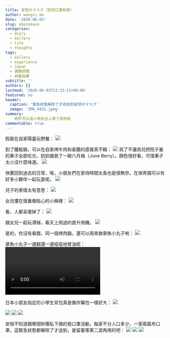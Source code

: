 ```yaml
---
title: 安倍のマスク（安倍口罩到家）
author: wangcc.me
date: '2020-06-03'
slug: abenomask
categories:
  - diary
  - Gallery
  - life
  - thoughts
tags:
  - Gallery
  - experience
  - Japan
  - 偶爾感慨
  - 自娛自樂
subtitle: ''
authors: []
lastmod: '2020-06-03T13:33:11+09:00'
featured: no
header:
  caption: '緊急狀態解除了才收到的安倍のマスク'
  image: 'IMG_4431.jpeg'
summary: 
    終於可以送小朋友去上學了哈哈哈
commentable: true 
---
```


假裝在自家陽臺玩野餐：
![](/img/IMG_5033.jpeg)

到了鐵板鍋，可以在自家烤牛肉和香腸的感覺真不賴：
![](/img/IMG_5037.jpeg)
爲了不讓鳥兒把院子裏的果子全部吃光，奶奶搶救了一碗六月梅（June Berry）。顏色很好看，可惜果子太小沒什麼味道。
![](/img/IMG_5046.jpeg)

快要回到過去的日常，唉，小朋友們在家待時間太長也是很無奈。在保育園可以有好多小夥伴一起玩耍呢。
![](/img/IMG_5062.jpeg)

兒子的表情太有意思：
![](/img/IMG_5072.jpeg)

女兒摟在懷裏像貼心的小棉襖：
![](/img/IMG_5074.jpeg)

看，人都呆傻掉了：
![](/img/IMG_5084.jpeg)

跟女兒一起玩滑梯，看天上飛過的直升飛機。
![](/img/IMG_5094.jpeg)

是的，你沒有看錯，同一個烤肉鍋，還可以用來做章魚小丸子喲：
![](/img/IMG_5096.jpeg)

章魚小丸子一邊翻還一邊嗞嗞地冒油呢：
<video width=auto height=auto controls allowfullscreen>
  <source src="/video/001_WC-EditVideo_1.mov" type="video/mp4">
</video>

日本小朋友指定的小學生背包真是像炸藥包一樣好大：
![](/img/IMG_5104.jpeg)

![](/img/IMG_5106.jpeg)
![](/img/IMG_5107.jpeg)
![](/img/IMG_5108.jpeg)

安倍不知道跟哪個財團私下搞的發口罩活動，每家不分人口多少，一家兩篇布口罩，這緊急狀態都解除了才送到，是留着等第二波再用的吧：
![](/img/IMG_5112.jpeg)
![](/img/IMG_5113.jpeg)
![](/img/IMG_5114.jpeg)